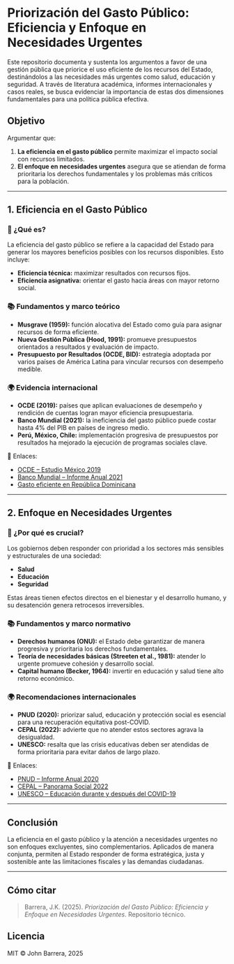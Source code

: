 # Priorización del Gasto Público: Eficiencia y Enfoque en Necesidades Urgentes

Este repositorio documenta y sustenta los argumentos a favor de una gestión pública que priorice el uso eficiente de los recursos del Estado, destinándolos a las necesidades más urgentes como salud, educación y seguridad. A través de literatura académica, informes internacionales y casos reales, se busca evidenciar la importancia de estas dos dimensiones fundamentales para una política pública efectiva.

## Objetivo

Argumentar que:
1. **La eficiencia en el gasto público** permite maximizar el impacto social con recursos limitados.
2. **El enfoque en necesidades urgentes** asegura que se atiendan de forma prioritaria los derechos fundamentales y los problemas más críticos para la población.

---

## 1. Eficiencia en el Gasto Público

### 📌 ¿Qué es?

La eficiencia del gasto público se refiere a la capacidad del Estado para generar los mayores beneficios posibles con los recursos disponibles. Esto incluye:
- **Eficiencia técnica:** maximizar resultados con recursos fijos.
- **Eficiencia asignativa:** orientar el gasto hacia áreas con mayor retorno social.

### 📚 Fundamentos y marco teórico

- **Musgrave (1959):** función alocativa del Estado como guía para asignar recursos de forma eficiente.
- **Nueva Gestión Pública (Hood, 1991):** promueve presupuestos orientados a resultados y evaluación de impacto.
- **Presupuesto por Resultados (OCDE, BID):** estrategia adoptada por varios países de América Latina para vincular recursos con desempeño medible.

### 🌍 Evidencia internacional

- **OCDE (2019):** países que aplican evaluaciones de desempeño y rendición de cuentas logran mayor eficiencia presupuestaria.
- **Banco Mundial (2021):** la ineficiencia del gasto público puede costar hasta 4% del PIB en países de ingreso medio.
- **Perú, México, Chile:** implementación progresiva de presupuestos por resultados ha mejorado la ejecución de programas sociales clave.

🔗 Enlaces:
- [OCDE – Estudio México 2019](https://www.oecd.org/content/dam/oecd/es/publications/reports/2019/05/oecd-economic-surveys-mexico-2019_24b7956d/fde7bbbe-es.pdf)
- [Banco Mundial – Informe Anual 2021](https://documents1.worldbank.org/curated/en/567261633068897551/pdf/The-World-Bank-Annual-Report-2021-From-Crisis-to-Green-Resilient-and-Inclusive-Recovery.pdf)
- [Gasto eficiente en República Dominicana](https://www.bancomundial.org/es/news/press-release/2021/08/30/gasto-eficiente-sera-clave-para-crecimiento-inclusivo-en-republica-dominicana)

---

## 2. Enfoque en Necesidades Urgentes

### 📌 ¿Por qué es crucial?

Los gobiernos deben responder con prioridad a los sectores más sensibles y estructurales de una sociedad:
- **Salud**
- **Educación**
- **Seguridad**
  
Estas áreas tienen efectos directos en el bienestar y el desarrollo humano, y su desatención genera retrocesos irreversibles.

### 📚 Fundamentos y marco normativo

- **Derechos humanos (ONU):** el Estado debe garantizar de manera progresiva y prioritaria los derechos fundamentales.
- **Teoría de necesidades básicas (Streeten et al., 1981):** atender lo urgente promueve cohesión y desarrollo social.
- **Capital humano (Becker, 1964):** invertir en educación y salud tiene alto retorno económico.

### 🌍 Recomendaciones internacionales

- **PNUD (2020):** priorizar salud, educación y protección social es esencial para una recuperación equitativa post-COVID.
- **CEPAL (2022):** advierte que no atender estos sectores agrava la desigualdad.
- **UNESCO:** resalta que las crisis educativas deben ser atendidas de forma prioritaria para evitar daños de largo plazo.

🔗 Enlaces:
- [PNUD – Informe Anual 2020](https://annualreport.undp.org/2020/es/)
- [CEPAL – Panorama Social 2022](https://www.cepal.org/es/publicaciones/48518-panorama-social-america-latina-caribe-2022-la-transformacion-la-educacion-como)
- [UNESCO – Educación durante y después del COVID-19](https://www.un.org/sites/un2.un.org/files/2020/09/policy_brief_-_education_during_covid-19_and_beyond_spanish.pdf)

---

## Conclusión

La eficiencia en el gasto público y la atención a necesidades urgentes no son enfoques excluyentes, sino complementarios. Aplicados de manera conjunta, permiten al Estado responder de forma estratégica, justa y sostenible ante las limitaciones fiscales y las demandas ciudadanas.

---

## Cómo citar

> Barrera, J.K. (2025). *Priorización del Gasto Público: Eficiencia y Enfoque en Necesidades Urgentes*. Repositorio técnico.

## Licencia

MIT © John Barrera, 2025
